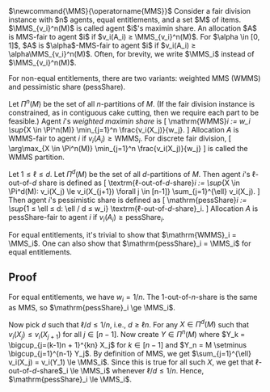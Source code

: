 <span class="invisible">
$\newcommand{\MMS}{\operatorname{MMS}}$
</span>
Consider a fair division instance with $n$ agents, equal entitlements, and a set $M$ of items.
$\MMS_{v_i}^n(M)$ is called agent $i$'s maximin share.
An allocation $A$ is MMS-fair to agent $i$ if $v_i(A_i) ≥ \MMS_{v_i}^n(M)$.
For $\alpha \in [0, 1]$, $A$ is $\alpha$-MMS-fair to agent $i$ if $v_i(A_i) ≥ \alpha\MMS_{v_i}^n(M)$.
Often, for brevity, we write $\MMS_i$ instead of $\MMS_{v_i}^n(M)$.

For non-equal entitlements, there are two variants:
weighted MMS (WMMS) and pessimistic share (pessShare).

Let $\Pi^n(M)$ be the set of all $n$-partitions of $M$.
(If the fair division instance is constrained, as in contiguous cake cutting,
then we require each part to be feasible.)
Agent $i$'s *weighted maximin share* is
\[ \mathrm{WMMS}_i := w_i \sup_{X \in \Pi^n(M)} \min_{j=1}^n \frac{v_i(X_j)}{w_j}. \]
Allocation $A$ is WMMS-fair to agent $i$ if $v_i(A_i) \ge \mathrm{WMMS}_i$.
For discrete fair division,
\[ \arg\max_{X \in \Pi^n(M)} \min_{j=1}^n \frac{v_i(X_j)}{w_j} \]
is called the WMMS partition.

Let $1 ≤ \ell ≤ d$. Let $\Pi^d(M)$ be the set of all $d$-partitions of $M$.
Then agent $i$'s $\ell$-out-of-$d$ share is defined as
\[ \textrm{$\ell$-out-of-$d$-share}_i := \sup_{X \in \Pi^d(M): v_i(X_j) \le v_i(X_{j+1}) \forall j \in [n-1]}
    \sum_{j=1}^{\ell} v_i(X_j). \]
Then agent $i$'s pessimistic share is defined as
\[ \mathrm{pessShare}_i := \sup_{1 ≤ \ell ≤ d: \ell / d ≤ w_i} \textrm{$\ell$-out-of-$d$-share}_i. \]
Allocation $A$ is pessShare-fair to agent $i$ if $v_i(A_i) \ge \mathrm{pessShare}_i$.

For equal entitlements, it's trivial to show that $\mathrm{WMMS}_i = \MMS_i$.
One can also show that $\mathrm{pessShare}_i = \MMS_i$ for equal entitlements.

## Proof

For equal entitlements, we have $w_i = 1/n$.
The $1$-out-of-$n$-share is the same as MMS, so $\mathrm{pessShare}_i \ge \MMS_i$.

Now pick $d$ such that $\ell/d \le 1/n$, i.e., $d ≥ \ell n$.
For any $X \in \Pi^d(M)$ such that $v_i(X_j) \le v_i(X_{j+1})$ for all $j \in [n-1]$.
Now create $Y \in \Pi^n(M)$ where $Y_k = \bigcup_{j=(k-1)n + 1}^{kn} X_j$ for $k \in [n-1]$
and $Y_n = M \setminus \bigcup_{j=1}^{n-1} Y_j$.
By definition of MMS, we get $\sum_{j=1}^{\ell} v_i(X_j) = v_i(Y_1) \le \MMS_i$.
Since this is true for all such $X$, we get that $\ell$-out-of-$d$-share$_i \le \MMS_i$
whenever $\ell / d \le 1/n$. Hence, $\mathrm{pessShare}_i \le \MMS_i$.
